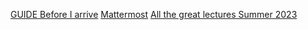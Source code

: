[GUIDE Before I arrive](https://hr.web.cern.ch/before-i-arrive)
[Mattermost](https://mattermost.web.cern.ch/newcomerscern/channels/town-square)
[All the great lectures Summer 2023](https://indico.cern.ch/event/1254879/timetable/)
